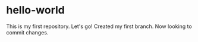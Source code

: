 # hello-world
This is my first repository. Let's go!
Created my first branch. Now looking to commit changes.
